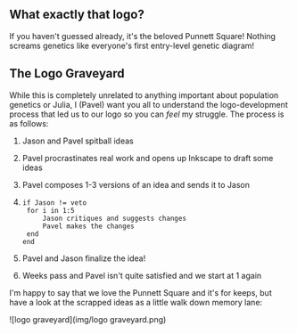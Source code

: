 ## What exactly that logo?

If you haven't guessed already, it's the beloved Punnett Square! Nothing screams genetics like everyone's first entry-level genetic diagram!



## The Logo Graveyard

While this is completely unrelated to anything important about population genetics or Julia, I (Pavel) want you all to understand the logo-development process that led us to our logo so you can _feel_ my struggle. The process is as follows:

1. Jason and Pavel spitball ideas

2. Pavel procrastinates real work and opens up Inkscape to draft some ideas

3. Pavel composes 1-3 versions of an idea and sends it to Jason

4. 
   ```
   if Jason != veto
   	for i in 1:5
		Jason critiques and suggests changes
   		Pavel makes the changes
   	end
   end	
   ```
   
5. Pavel and Jason finalize the idea!

6. Weeks pass and Pavel isn't quite satisfied and we start at 1 again



I'm happy to say that we love the Punnett Square and it's for keeps, but have a look at the scrapped ideas as a little walk down memory lane:



![logo graveyard](img/logo graveyard.png)

